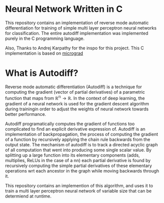 # Neural Network Written in C

This repository contains an implementation of reverse mode automatic differentiation for training of simple multi layer perceptron neural networks for classification. The entire autodiff implementation was implemented purely in the C programming language. 

Also, Thanks to Andrej Karpathy for the inspo for this project. This C implementation is based on [micrograd](https://github.com/karpathy/micrograd) 

# What is Autodiff?

Reverse mode automatic differentiation (Autodiff) is a technique for computing the gradient (vector of partial derivatives) of a parametric function that maps from $\mathbb{R^n} \rightarrow \mathbb{R}$. In the context of deep learning, the gradient of a neural network is used for the gradient descent algorithm during trainingin order to adjust the weights of neural network towards better performance.

Autodiff programatically computes the gradient of functions too complicated to find an explicit derivative expression of. Autodiff is an implementation of backpropagation, the process of computing the gradient of a function by recursively applying the chain rule backwards from the output state. The mechanism of autodiff is to track a directed acyclic graph of all computation that went into producing some single scalar value. By splitting up a large function into its elementary components (adds, multiplies, ReLUs in the case of a nn) each partial derivative is found by recursively computing the simple partial derivatives of these elementary operations wrt each ancestor in the graph while moving backwards through it.

This repository contains an implemention of this algorithm, and uses it to train a multi layer perceptron neural network of variable size that can be determiend at runtime. 
